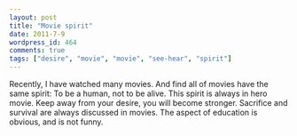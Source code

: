 ```yaml
---
layout: post
title: "Movie spirit"
date: 2011-7-9
wordpress_id: 464
comments: true
tags: ["desire", "movie", "movie", "see-hear", "spirit"]
---
```

<meta name="_edit_last" content="1" />
<meta name="_su_description" content="movie,spirit,desire" />
<meta name="_su_keywords" content="movie,spirit,desire" />
<meta name="_su_rich_snippet_type" content="none" />
<meta name="_su_title" content="movie,spirit,desire" />
<meta name="views" content="197" />
<meta name="_wp_old_slug" content="movie-sprite" />
Recently, I have watched many movies. And find all of movies have the same spirit: To be a human, not to be alive. This spirit is always in hero movie. Keep away from your desire, you will become stronger. Sacrifice and survival are always discussed in movies. The aspect of education is obvious, and is not funny.
